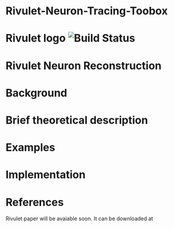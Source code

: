# Rivulet-Neuron-Tracing-Toobox

Rivulet logo ![Build Status](https://github.com/lsqshr/Rivulet-Neuron-Tracing-Toolbox/blob/master/Rivulet_resources/icon_48.png)
=============================
Rivulet Neuron Reconstruction 
=============================

Background
==========

Brief theoretical description
=============================

Examples
========

Implementation
==============

References
==========
Rivulet paper will be avaiable soon. It can be downloaded at
